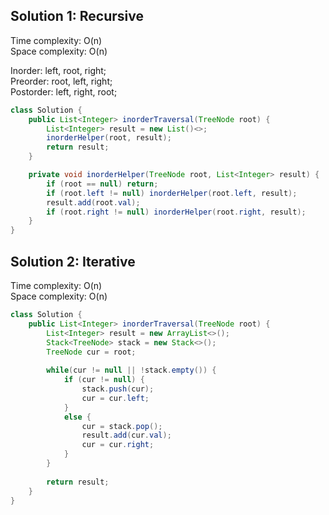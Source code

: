 ## Solution 1: Recursive

Time complexity: O(n)  
Space complexity: O(n)

Inorder: left, root, right;  
Preorder: root, left, right;  
Postorder: left, right, root;  

```java
class Solution {
    public List<Integer> inorderTraversal(TreeNode root) {
        List<Integer> result = new List()<>;
        inorderHelper(root, result);
        return result;
    }

    private void inorderHelper(TreeNode root, List<Integer> result) {
        if (root == null) return;
        if (root.left != null) inorderHelper(root.left, result);
        result.add(root.val);
        if (root.right != null) inorderHelper(root.right, result);
    }
}
```

## Solution 2: Iterative

Time complexity: O(n)  
Space complexity: O(n)

```java
class Solution {
    public List<Integer> inorderTraversal(TreeNode root) {
        List<Integer> result = new ArrayList<>();
        Stack<TreeNode> stack = new Stack<>();
        TreeNode cur = root;
        
        while(cur != null || !stack.empty()) {
            if (cur != null) {
                stack.push(cur);
                cur = cur.left;
            }
            else {
                cur = stack.pop();
                result.add(cur.val);
                cur = cur.right;
            }
        }
        
        return result;
    }
}
```